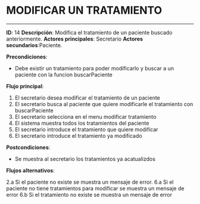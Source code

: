 # MODIFICAR UN TRATAMIENTO
---
**ID**: 14 **Descripción**: Modifica el tratamiento de un paciente buscado anteriormente.
**Actores principales**: Secretario **Actores secundarios**:Paciente.

**Precondiciones**:

   * Debe existir un tratamiento para poder modificarlo y buscar a un paciente con la funcion buscarPaciente

**Flujo principal**:

 1. El secretario desea modificar el tratamiento de un paciente
 2. El secretario busca al paciente que quiere modificarle el tratamiento con buscarPaciente
 3. El secretario selecciona en el menu modificar tratamiento
 4. El sistema muestra todos los tratamientos del paciente
 5. El secretario introduce el tratamiento que quiere modificar
 6. El secretario introduce el tratamiento ya modificado

**Postcondiciones**:

   * Se muestra al secretario los tratamientos ya acatualizdos

**Flujos alternativos**:

 2.a Si el paciente no existe se muestra un mensaje de error.
 6.a Si el paciente no tiene tratamientos para modificar se muestra un mensaje de error
 6.b Si el tratamiento no existe se muestra un mensaje de error


